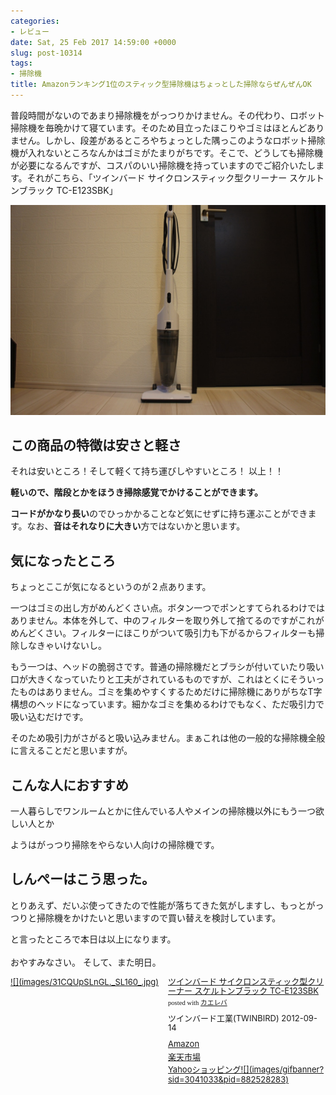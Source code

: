 ```yaml
---
categories:
- レビュー
date: Sat, 25 Feb 2017 14:59:00 +0000
slug: post-10314
tags:
- 掃除機
title: Amazonランキング1位のスティック型掃除機はちょっとした掃除ならぜんぜんOK
---
```


普段時間がないのであまり掃除機をがっつりかけません。その代わり、ロボット掃除機を毎晩かけて寝ています。そのため目立ったほこりやゴミはほとんどありません。しかし、段差があるところやちょっとした隅っこのようなロボット掃除機が入れないところなんかはゴミがたまりがちです。そこで、どうしても掃除機が必要になるんですが、コスパのいい掃除機を持っていますのでご紹介いたします。<!--more-->それがこちら、「ツインバード サイクロンスティック型クリーナー スケルトンブラック TC-E123SBK」


![](images/IDSC03503.jpg)


<h2>この商品の特徴は安さと軽さ</h2>

それは安いところ！そして軽くて持ち運びしやすいところ！
以上！！

<strong>軽いので、階段とかをほうき掃除感覚でかけることができます。</strong>

<strong>コードがかなり長い</strong>のでひっかかることなど気にせずに持ち運ぶことができます。なお、<strong>音はそれなりに大きい</strong>方ではないかと思います。

<h2>気になったところ</h2>

ちょっとここが気になるというのが２点あります。

一つはゴミの出し方がめんどくさい点。ボタン一つでポンとすてられるわけではありません。本体を外して、中のフィルターを取り外して捨てるのですがこれがめんどくさい。フィルターにほこりがついて吸引力も下がるからフィルターも掃除しなきゃいけないし。

もう一つは、ヘッドの脆弱さです。普通の掃除機だとブラシが付いていたり吸い口が大きくなっていたりと工夫がされているものですが、これはとくにそういったものはありません。ゴミを集めやすくするためだけに掃除機にありがちなT字構想のヘッドになっています。細かなゴミを集めるわけでもなく、ただ吸引力で吸い込むだけです。

そのため吸引力がさがると吸い込みません。まぁこれは他の一般的な掃除機全般に言えることだと思いますが。

<h2>こんな人におすすめ</h2>

一人暮らしでワンルームとかに住んでいる人やメインの掃除機以外にもう一つ欲しい人とか

ようはがっつり掃除をやらない人向けの掃除機です。



<h2>しんぺーはこう思った。</h2>

とりあえず、だいぶ使ってきたので性能が落ちてきた気がしますし、もっとがっつりと掃除機をかけたいと思いますので買い替えを検討しています。

と言ったところで本日は以上になります。<br><br>おやすみなさい。
そして、また明日。

<div class="kaerebalink-box" style="text-align:left;padding-bottom:20px;font-size:small;/zoom: 1;overflow: hidden;"><div class="kaerebalink-image" style="float:left;margin:0 15px 10px 0;"><a href="http://www.amazon.co.jp/exec/obidos/ASIN/B0098D4GYG/warawareotoko-22/" target="_blank" >![](images/31CQUpSLnGL._SL160_.jpg)</a></div><div class="kaerebalink-info" style="line-height:120%;/zoom: 1;overflow: hidden;"><div class="kaerebalink-name" style="margin-bottom:10px;line-height:120%"><a href="http://www.amazon.co.jp/exec/obidos/ASIN/B0098D4GYG/warawareotoko-22/" target="_blank" >ツインバード サイクロンスティック型クリーナー スケルトンブラック TC-E123SBK</a><div class="kaerebalink-powered-date" style="font-size:8pt;margin-top:5px;font-family:verdana;line-height:120%">posted with <a href="http://kaereba.com" rel="nofollow" target="_blank">カエレバ</a></div></div><div class="kaerebalink-detail" style="margin-bottom:5px;"> ツインバード工業(TWINBIRD) 2012-09-14    </div><div class="kaerebalink-link1" style="margin-top:10px;"><div class="shoplinkamazon" style="margin:5px 0"><a href="http://www.amazon.co.jp/gp/search?keywords=TC-E123SBK&__mk_ja_JP=%E3%82%AB%E3%82%BF%E3%82%AB%E3%83%8A&tag=warawareotoko-22" target="_blank" >Amazon</a></div><div class="shoplinkrakuten" style="margin:5px 0"><a href="https://hb.afl.rakuten.co.jp/hgc/0f6e221b.2eb9748a.0f6e221c.35cc1e84/?pc=http%3A%2F%2Fsearch.rakuten.co.jp%2Fsearch%2Fmall%2FTC-E123SBK%2F-%2Ff.1-p.1-s.1-sf.0-st.A-v.2%3Fx%3D0%26scid%3Daf_ich_link_urltxt%26m%3Dhttp%3A%2F%2Fm.rakuten.co.jp%2F" target="_blank" >楽天市場</a></div><div class="shoplinkyahoo" style="margin:5px 0"><a href="//ck.jp.ap.valuecommerce.com/servlet/referral?sid=3041033&pid=882528283&vc_url=http%3A%2F%2Fsearch.shopping.yahoo.co.jp%2Fsearch%3Fp%3DTC-E123SBK&vcptn=kaereba" target="_blank" >Yahooショッピング![](images/gifbanner?sid=3041033&pid=882528283)</a></div></div></div><div class="booklink-footer" style="clear: left"></div></div>